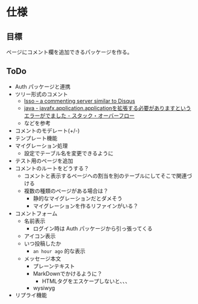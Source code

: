 # 仕様

## 目標

ページにコメント欄を追加できるパッケージを作る。

## ToDo

* Auth パッケージと連携
* ツリー形式のコメント
	* [Isso – a commenting server similar to Disqus](http://posativ.org/isso/)
	* [java - javafx.application.applicationを拡張する必要がありますというエラーがでました - スタック・オーバーフロー](http://ja.stackoverflow.com/questions/6461/javafx-application-application%e3%82%92%e6%8b%a1%e5%bc%b5%e3%81%99%e3%82%8b%e5%bf%85%e8%a6%81%e3%81%8c%e3%81%82%e3%82%8a%e3%81%be%e3%81%99%e3%81%a8%e3%81%84%e3%81%86%e3%82%a8%e3%83%a9%e3%83%bc%e3%81%8c%e3%81%a7%e3%81%be%e3%81%97%e3%81%9f)
	* などを参考
* コメントのモデレート(+/-)
* テンプレート機能
* マイグレーション処理
	* 設定でテーブル名を変更できるように
* テスト用のページを追加
* コメントのルートをどうする？
	* コメントと表示するページへの割当を別のテーブルにしてそこで関連づける
	* 複数の種類のページがある場合は？
		* 静的なマイグレーションだとダメそう
		* マイグレーションを作るリファインがいる？
* コメントフォーム
	* 名前表示
		* ログイン時は Auth パッケージから引っ張ってくる
	* アイコン表示
	* いつ投稿したか
		* `an hour ago` 的な表示
	* メッセージ本文
		* プレーンテキスト
		* MarkDownでかけるように？
			* HTMLタグをエスケープしないと、、、
		* wysiwyg
* リプライ機能
